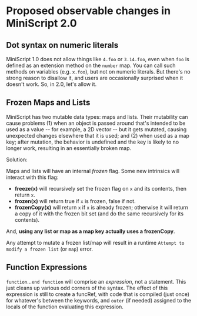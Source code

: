 # Proposed observable changes in MiniScript 2.0

## Dot syntax on numeric literals

MiniScript 1.0 does not allow things like `4.foo` or `3.14.foo`, even when `foo` is defined as an extension method on the `number` map.  You can call such methods on variables (e.g. `x.foo`), but not on numeric literals.  But there's no strong reason to disallow it, and users are occasionally surprised when it doesn't work.  So, in 2.0, let's allow it.

## Frozen Maps and Lists

MiniScript has two mutable data types: maps and lists.  Their mutability can cause problems (1) when an object is passed around that's intended to be used as a value -- for example, a 2D vector -- but it gets mutated, causing unexpected changes elsewhere that it is used; and (2) when used as a map key; after mutation, the behavior is undefined and the key is likely to no longer work, resulting in an essentially broken map.

Solution:

Maps and lists will have an internal _frozen_ flag.  Some new intrinsics will interact with this flag:

- **freeze(x)** will recursively set the frozen flag on `x` and its contents, then return `x`.
- **frozen(x)** will return true if `x` is frozen, false if not.
- **frozenCopy(x)** will return `x` if `x` is already frozen; otherwise it will return a copy of it with the frozen bit set (and do the same recursively for its contents).

And, **using any list or map as a map key actually uses a frozenCopy**.

Any attempt to mutate a frozen list/map will result in a runtime `Attempt to modify a frozen list` (or `map`) error.

## Function Expressions

`function`...`end function` will comprise an _expression_, not a statement.  This just cleans up various odd corners of the syntax.  The effect of this expression is still to create a funcRef, with code that is compiled (just once) for whatever's between the keywords, and `outer` (if needed) assigned to the locals of the function evaluating this expression.



